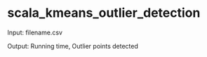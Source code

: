 # scala_kmeans_outlier_detection

Input: filename.csv

Output: Running time, Outlier points detected
